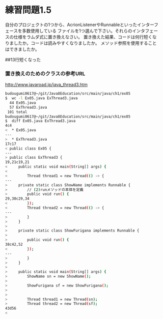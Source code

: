 # 練習問題1.5
自分のプロジェクトの1つから、AcrionListenerやRunnableといったインターフェースを多数使用している
ファイルを1つ選んで下さい。それらのインタフェースの仕様をラムダ式に置き換えなさい。
置き換えた結果、コードは何行短くなりましたか。コードは読みやすくなりましたか。
メソッド参照を使用することはできましたか。


##13行短くなった

### 置き換えのためのクラスの参考URL

http://www.javaroad.jp/java_thread3.htm

```sh
budougumi0617@~/git/Java8Education/src/main/java/ch1/ex05
$  wc -l Ex05.java ExThread3.java
  44 Ex05.java
  57 ExThread3.java
 101 total
budougumi0617@~/git/Java8Education/src/main/java/ch1/ex05
$  diff Ex05.java ExThread3.java
4c4
<  * Ex05.java
---
>  * ExThread3.java
17c17
< public class Ex05 {
---
> public class ExThread3 {
19,21c19,21
<     public static void main(String[] args) {
<
<         Thread thread1 = new Thread(() -> {
---
>     private static class ShowName implements Runnable {
>         // (2)runメソッドの本体を定義
>         public void run() {
29,30c29,34
<         });
<         Thread thread2 = new Thread(() -> {
---
>         }
>     }
>
>     private static class ShowFurigana implements Runnable {
>
>         public void run() {
38c42,52
<         });
---
>         }
>     }
>
>     public static void main(String[] args) {
>         ShowName sn = new ShowName();
>
>         ShowFurigana sf = new ShowFurigana();
>
>
>         Thread thread1 = new Thread(sn);
>         Thread thread2 = new Thread(sf);
43d56
<
```